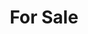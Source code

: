 ---
area: 1000
location: Khyaban e Khalid Phase 8
bedrooms: 5
baths: 7
title: For Sale
price: PKR 10.75 Crore
image: /images/homes/1000-1.jpg
description: Well maintained Bungalow with Kids playroom, RO plant installed, 2 separate electric meters.
tags: ["listing"]
---